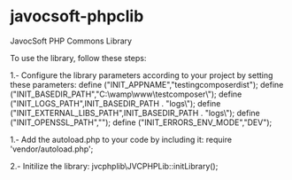 javocsoft-phpclib
=================

JavocSoft PHP Commons Library

To use the library, follow these steps:

1.- Configure the library parameters according to your project by setting these parameters:
define ("INIT_APPNAME","testingcomposerdist");
define ("INIT_BASEDIR_PATH","C:\\wamp\\www\\testcomposer\\");
define ("INIT_LOGS_PATH",INIT_BASEDIR_PATH . "logs\\");
define ("INIT_EXTERNAL_LIBS_PATH",INIT_BASEDIR_PATH . "logs\\");
define ("INIT_OPENSSL_PATH","");
define ("INIT_ERRORS_ENV_MODE","DEV");

1.- Add the autoload.php to your code by including it: 
    require 'vendor/autoload.php';
    
2.- Initilize the library:
    jvcphplib\JVCPHPLib::initLibrary();
